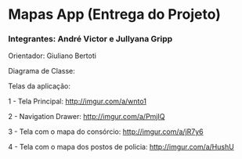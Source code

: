 # Mapas App (Entrega do Projeto)

### Integrantes: André Victor e Jullyana Gripp

Orientador: Giuliano Bertoti

Diagrama de Classe: 

Telas da aplicação:

1 - Tela Principal: http://imgur.com/a/wnto1

2 - Navigation Drawer: http://imgur.com/a/PmjIQ

3 - Tela com o mapa do consórcio: http://imgur.com/a/jR7y6

4 - Tela com o mapa dos postos de policia: http://imgur.com/a/HushU
